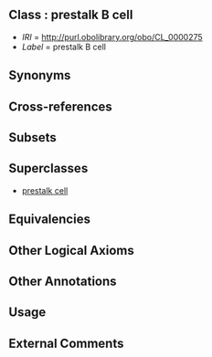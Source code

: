 
## Class : prestalk B cell

 * *IRI* = http://purl.obolibrary.org/obo/CL_0000275
 * *Label* = prestalk B cell

## Synonyms


## Cross-references


## Subsets


## Superclasses

 * [prestalk cell](../../CL/69/CL_0000269.md)

## Equivalencies


## Other Logical Axioms


## Other Annotations


## Usage


## External Comments


